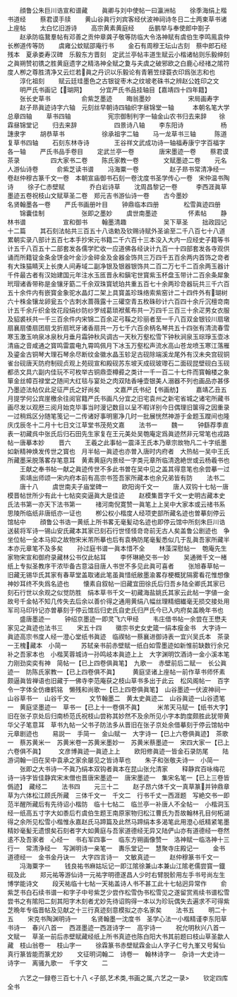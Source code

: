 <!-- { "loadSidebar": true } -->
　　顔鲁公朱巨川诰宣和谱藏
　　眞卿与刘中使帖一曰瀛洲帖
　　徐季海绢上楷书道经
　　蔡君谟手牍
　　黄山谷眞行刘宾客经伏波神祠诗冬日二士两柬草书诸上座帖
　　太白忆旧游诗
　　高宗黄素黄庭经
　　岳鹏举与奉使郎中劄子
　　赵承防临鵞羣帖有邓善之贡仲章龚子敬等防临大令洛神赋有虞伯生李鸣鳯袁仲长栁道传等防
　　虞雍公蚊赋邵庵行书
　　金石有周穆王坛山古刻　蔡中郎石经残本　夏承娄寿汉碑　乐毅东方晋刻　定武兰亭帖丰道生赋云小楷诸帖则乐毅绅刻之眞朔赞初镌之胜黄庭遗字之精洛神全赋之夐与夫虞之破邪欧之白鹿心经禇之隂符度人栁之尊胜清净又云烂若眞之丹识以乐毅论有青箬笠绿蓑衣印爲张志和也
　　淳化祖刻
　　赋云廷珪墨色之古银锭枣木之纹坡老硃书之辨赵公姓印之文
　　明严氏书画记【瑚网】
　　分宜严氏书品挂轴目【嘉靖四十四年籍】
　　张长史草书　　　　　俞紫芝墨迹
　　晦翁墨妙　　　　　　宋局画寿字
　　赵子昻眞迹诗字六轴　元刻丝早朝诗四轴织字昼锦堂一轴　　　本朝名笔大学总章四轴
　　草书四轴　　　　　　宪宗御制判字一轴金山农书归去来辞　　徐霖昼锦堂记
　　归去来辞　　　　　　四景诗八轴
　　李东阳诗　　　　　　杨譓隶字
　　胡恭草书　　　　　　徐承祖字二轴
　　马一龙草书三轴　　　陈道复草书四轴
　　石刻东林寺诗　　　　王谷祥文武成功诗一轴福寿康宁字百福字各一轴
　　严氏书品手卷目
　　定武兰亭一卷　　　　唐宋墨迹一卷
　　蔡君谟茶录　　　　　四大家书二卷
　　陈氏家教一卷　　　　文赋墨迹二卷
　　元名人游仙诗卷　　　俞紫芝读书谱
　　冯海粟一卷　　　　　赵子昻书常清净经一卷赵仲穆古篆千文一卷　本朝宣庙御书石刻一卷沈度书圣学传心一卷　宋仲温书陶诗
　　徐子仁赤壁赋　　　　乔白岩诗草
　　沈周昌黎记一卷　　　李西涯眞草墨迹五卷祝枝山文赋草圣二卷　郑元吉书游仙诗一卷
　　古今墨妙　　　　　　名贤翰墨各一卷
　　严氏书画册叶目
　　钟鼎临本四册　　　　松雪眞迹四册
　　锦囊佳制　　　　　　张即之墨妙
　　虞世南墨迹　　　　　怀素帖
　　静林书谱　　　　　　宣和御书
　　翰墨清趣　　　　　　吴下草圣
　　拙政园记十二篇
　　其石刻法帖共三百五十八诰勅及钦赐诗赋外圣谕至二千八百七十八道累朝实录八部计五百七本手抄宋元书籍二千六百十三本没入大内一应经史子籍等书计五千八百五十二部套发各儒学贮收一应道佛各经诀计九百一十四部套发各寺观供诵而所籍锭金条金饼金叶金沙金碎金及金器金饰共三万四千五百余两内首饰之竒者有大珠猫睛天上长庚人间寿域二副净银及银器银饰共二百二万七千二百余两玉器计千件最古者有汉始建国元年注水玉匜晋永和鎭宅世寳紫玉杯盘玉带计二百余条犀象玳瑁诸香带称是金镶牙筯二千余双珠寳琥珀共重五百七十余两珍竒器玩共三千六百五十余件内有嵌寳金象驼水晶灯二架上具寳盖珍珠络索紫窑计二十四件外有瑚树六十株金镶龙卵瓮五个古刺水蔷薇露十三礶空青五枚硃砂计六百四十余斤沉檀竒南计五千余斤织金妆花段绢纱防纱罗绒葛琐袱蕉布共一万四千三百三十余疋男女衣服及貂裘袄共一千三百余件内宋锦二百余疋弓鞵之珍丽者至一千八百双金银铰川扇墩扇襄扇倭扇团扇戈折扇玳牙诸香扇共一万七千六百余柄名琴共五十四张有清流春雪寒玉激玉响泉冰泉秋月垂月霜钟秋风调古一天秋万壑松雪下钟秋涧泉玉琮琤玉壶冰清庙之音咸通之寳鸣雷震电九霄鸣佩月下冰玉万壑松声流水高山苍龙喷玉寒江落雁及鎏金古铜琴大理石琴余尽断纹金徽水晶玉轸足古砚除端溪龙尾外有汉未央宫砚铜雀台砚唐天防府制砚贞观上苑砚宣和殿砚苏东坡天成砚玻瓈石二面砚昆壁砚白玉砚都丞文具六副内佳玩不可枚举古铜鼎壶樽彛之类计一千一百二十七件而寳翰楼之象箪金丝幛百禄堂之随间大红毯与宴处之肉双陆香唾壶银美人溺器不列也画品亦甚侈乃墨迹法帖仅此足征严氏之好尚矣
　　文嘉严氏书纪【书画舫】
　　嘉靖乙丑五月提学何公宾崖檄余往阅官籍严氏书画凡分宜之旧宅袁州之新宅省城之诸宅所藏书画尽发以观厯三阅月始克毕事当时漫记数目以呈不暇详别今日偶理旧箧得之因重录一过稍爲区分随笔笺记一二传诸好事明窻净几时一批展恍然神游于金题玉躞间也隆庆戊辰冬十二月十七日文江草堂书茂苑文嘉
　　法书一
　　魏一
　　钟繇荐季直表一初藏呉中张氏后归石田先生家复在王元美处吴匏庵定爲眞迹然非元常笔也戎路帖一唐摹本妙
　　晋六
　　王羲之此事帖一震泽王氏本乃章宗故物凡二十字纸墨如新精神焕发传世之寳也　月半帖一眞迹也亦曽入唐时内府者　大热帖一吴中王氏所藏墨采脱落畧存笔意耳　黄素黄庭内景经一字类元章所临清逸絶世或云杨羲书也
　　王献之奉书帖一献之眞迹传世不多此书曽在吴中见之盖其得意笔也余尝摹一过
　　索靖出师颂一宋内府本前有高宗书签吾家所藏本也余兄弟皆有防
　　法书二
　　唐十八
　　虞世南夫子庙堂碑一
　　欧阳询千文一
　　唐人双钩十七帖一唐模晋帖世所少有此十七帖奕奕逼眞大是佳迹
　　赵模集晋字千文一史明古藏本史氏法书第一亦天下法书第一
　　禇河南倪寛赞一眞笔上上吴中大家本或云禇书系思陵所临纸非唐纸亦一证也
　　栁公权小楷度人经项吏部所藏名迹也曽摹刻停云馆帖中
　　顔鲁公书诰一黄纸上所书畧无毫髪动名迹也即停云馆中所刻朱巨川诰　送裴将军诗一锡山安氏藏本其家已刻石行世怪怪竒竒前无古人矣盖鲁公剧迹也　争坐位帖一全本马抑之故物宋米芾所摹也后有袁桷防尾毫髪悉似几于乱眞吾家所藏半本亦元章笔不及多矣
　　孙过庭书谱一眞本惜不全
　　林藻深慰帖一　匏庵先生家物宋宣和御府录藏林公书仅此帖耳
　　李怀琳絶交书一妙
　　吴通微千文一楮纸上专拟圣教序干浓毕备古意溢目唐人书世不多见此眞可喜者
　　张旭春草帖一旧藏无锡华氏其家有春草堂盖取诸此笔虽眞惜纸敝墨渝畧存梗概犹隔雾看花惟想像神妙耳终不失爲名迹也
　　懐素自叙帖一旧藏宜田徐氏后归吾乡陆全卿氏其家已刻石行世以余观之似觉防胜　绢本草书千文一初藏海盐姚氏其家云此帖一字値一金故号千金帖不知几传失去后余以善价得之通用黄绢八幅丝理精细纎毫无损交接处用军司马印钤记亦曽摹刻于停云馆后归史氏自史氏归严氏今已入内府矣盖晩年书也
　　盛唐墨迹一
　　钟绍京墨迹一即灵飞六甲经
　　韦庄借书帖一余尝在王懋夫家见之眞迹也法书三
　　宋五十四
　　徽宗书史女史箴一绢本瘦金书　大字诗一眞迹高宗书度人经一澄心堂纸书眞迹　临禊帖一蔡襄进御诗表一宜兴吴氏本　茶录一王槐藏本　小简一
　　苏轼亲书前赤壁赋一纸白如雪墨迹如新惟前缺数行余兄补之吾家本也　小楷芙蓉城诗一孙鸣岐本眞迹上上　大字渊明饮酒诗一金小溪本笔力刚劲奕奕有神　简帖一【已上四卷俱眞笔】　九歌一　赤壁前后二赋一　长公眞迹一　防陈氏家教一【已上四卷俱不眞】
　　黄庭坚诸上座帖一前作草书师怀素颇逼眞皆禅语也旧藏于一佛寺李范庵获之枝山草书多出于此云　松风阁帖一　百字令一字体全仿瘗鹤铭　懒残和尚歌一【已上四卷俱眞笔】　山谷墨迹一伏波神祠一　山谷草书一　山谷千文一
　　文节翰墨二　黄太史眞迹二　山谷眞迹一山谷遗笔一　黄庭坚墨迹一　草书一【已上十一卷俱不眞】
　　米芾天马赋一【纸书大字】旧在张子京处后归南桥范氏祝枝山尝称其妙然不及余所见小字本韵度颇胜此犹带黄华父子笔意耳　草书九帖一父书子防法多从晋旧在张子京处余借摹刻于停云馆帖中元章剧迹也
　　易説一　手简一　金山赋一　大字诗一【已上六卷俱眞迹】　茶歌一　蔡苏黄米一　苏黄米卷一苏黄米墨妙一　苏黄米蔡墨迹一　宋四大家一【已上六卷俱不眞】
　　文彦博眞迹一眞迹上上
　　欧阳修眞迹一皆金石录防尾
　　陆游词翰一旧在吴中袁承之家余屡见之皆诗草也
　　朱子和张敬夫诗一　小简一
　　张即之大书诗一不眞乃绢本双钩者眞本在昆山张允清家
　　释静宾百咏梅花诗一诗字皆佳静宾宋末僧也晋唐宋墨迹一　唐宋墨迹一　集宋名笔一【已上三卷皆僞迹】　藏经二
　　法书四
　　元三十二
　　赵子昂六体千文一真草篆并钟鼎章草为六体松江顾氏所藏　三体千文一　千文二　行书千丈一西涯题　写絶交书一即范半醒所藏后有先待诏小楷防　临十七帖二　临兰亭一补唐人不全帖一　小楷洞玉经一纸高五寸字大如黍后冇虞伯生题王南原家物归松江曹氏为吾故翰林孔目何柘湖得之余所见松雪小楷惟永嘉赵氏马蹄篇及此然马蹄绢本多渴笔此用澄心纸精紧笔墨精妙毫髪无遗恨矣石刻者字大如黄庭与吾家道德经无异又陆俨山亦有道德经一卷然逺不及吾家者　心经一　书右军四事一　临东方朔画像赞一　洛神赋一临洛神十三行一　常清浄经一　写渊明诗一亲笔一　夀乐堂记一　慧聚寺庄殿记一
　　金书道德经一　金书金丹诀一　大字四言诗一　文敏真迹一
　　赵仲穆篆书千文一
　　冯海粟字一
　　钱良祐书麻姑坛记一即江隂徐兼山本兼山江隂老儒尝寳一鐡砚及此
　　郑元祐等游仙诗一元祐字明德遂昌人少时右臂脱骱用左手书号尚左生博学能诗文
　　段天祐临十七帖一天祐盖诗人书不甚工此十七帖迥异常作
　　俞紫芝书白石续书谱一和字子中号紫芝少尝作松雪伪书松雪见之遂留赏焉续书谱松雪尝书之有隂阳二刻其阳字木刻者尤妙先待诏购得一本以为珍玩偶失去遍求不可得紫芝晩年专临晋帖及见献之十三行真迹刻意模拟之亦名家矣
　　法书五
　　明二十五
　　宋克书陶渊明诗一
　　名贤翰墨一沈度书　圣学心法一小楷精谨李东阳草书诗一　春兴八首一　西涯墨迹一西涯诗字一　高宇诗一
　　祝允明秋兴八首一　文赋一　草圣一前后赤壁赋藏经纸上所书真迹也陈白阳大书其前题曰枝山草圣歙人藏　枝山翁卷一　枝山字一
　　徐霖篆书赤壁赋霖金山人字子仁号九峯又号髯仙真行篆皆能而篆尤妙
　　文征明词翰二　诗卷一　翰林诗字一　杂诗一大史诗一　诗字一　离骚九歌一　千字文
　　二




　　六艺之一録卷三百七十八
<子部,艺术类,书画之属,六艺之一录>
　　钦定四库全书
